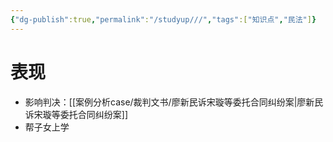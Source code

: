 ```yaml
---
{"dg-publish":true,"permalink":"/studyup///","tags":["知识点","民法"]}
---
```


# 表现
- 影响判决：[[案例分析case/裁判文书/廖新民诉宋璇等委托合同纠纷案\|廖新民诉宋璇等委托合同纠纷案]]
- 帮子女上学